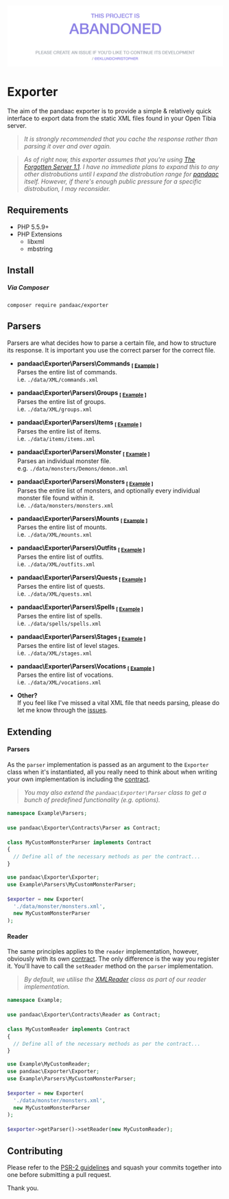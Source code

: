 ![Abandoned](https://raw.githubusercontent.com/eklundchristopher/resources/master/abandoned/abandoned.png)

# Exporter
The aim of the pandaac exporter is to provide a simple & relatively quick interface to export data from the static XML files found in your Open Tibia server.

> _It is strongly recommended that you cache the response rather than parsing it over and over again._

> _As of right now, this exporter assumes that you're using [The Forgotten Server 1.1](https://github.com/otland/forgottenserver/tree/1.1). I have no immediate plans to expand this to any other distrobutions until I expand the distrobution range for [pandaac](https://github.com/pandaac/pandaac) itself. However, if there's enough public pressure for a specific distrobution, I may reconsider._

## Requirements
* PHP 5.5.9+
* PHP Extensions
  * libxml
  * mbstring

## Install
##### Via Composer
```
composer require pandaac/exporter
```

## Parsers
Parsers are what decides how to parse a certain file, and how to structure its response. It is important you use the correct parser for the correct file.

+ **pandaac\Exporter\Parsers\Commands <sub>[ [Example](https://github.com/pandaac/exporter/wiki/Example:-Command-list-(commands.xml)) ]</sub>**  
   Parses the entire list of commands.  
   i.e. `./data/XML/commands.xml`

+ **pandaac\Exporter\Parsers\Groups <sub>[ [Example](https://github.com/pandaac/exporter/wiki/Example:-Group-list-(groups.xml)) ]</sub>**  
   Parses the entire list of groups.  
   i.e. `./data/XML/groups.xml`

+ **pandaac\Exporter\Parsers\Items <sub>[ [Example](https://github.com/pandaac/exporter/wiki/Example:-Item-list-(items.xml)) ]</sub>**  
   Parses the entire list of items.  
   i.e. `./data/items/items.xml`

+ **pandaac\Exporter\Parsers\Monster <sub>[ [Example](https://github.com/pandaac/exporter/wiki/Example:-Individual-monster-(e.g.-demon.xml)) ]</sub>**  
   Parses an individual monster file.  
   e.g. `./data/monsters/Demons/demon.xml`

+ **pandaac\Exporter\Parsers\Monsters <sub>[ [Example](https://github.com/pandaac/exporter/wiki/Example:-Monster-list-(monsters.xml)) ]</sub>**  
   Parses the entire list of monsters, and optionally every individual monster file found within it.  
   i.e. `./data/monsters/monsters.xml`

+ **pandaac\Exporter\Parsers\Mounts <sub>[ [Example](https://github.com/pandaac/exporter/wiki/Example:-Mount-list-(mounts.xml)) ]</sub>**  
   Parses the entire list of mounts.  
   i.e. `./data/XML/mounts.xml`

+ **pandaac\Exporter\Parsers\Outfits <sub>[ [Example](https://github.com/pandaac/exporter/wiki/Example:-Outfit-list-(outfits.xml)) ]</sub>**  
   Parses the entire list of outfits.  
   i.e. `./data/XML/outfits.xml`

+ **pandaac\Exporter\Parsers\Quests <sub>[ [Example](https://github.com/pandaac/exporter/wiki/Example:-Quest-list-(quests.xml)) ]</sub>**  
   Parses the entire list of quests.  
   i.e. `./data/XML/quests.xml`

+ **pandaac\Exporter\Parsers\Spells <sub>[ [Example](https://github.com/pandaac/exporter/wiki/Example:-Spell-list-(spells.xml)) ]</sub>**  
   Parses the entire list of spells.  
   i.e. `./data/spells/spells.xml`

+ **pandaac\Exporter\Parsers\Stages <sub>[ [Example](https://github.com/pandaac/exporter/wiki/Example:-Level-stages-(stages.xml)) ]</sub>**  
   Parses the entire list of level stages.  
   i.e. `./data/XML/stages.xml`

+ **pandaac\Exporter\Parsers\Vocations <sub>[ [Example](https://github.com/pandaac/exporter/wiki/Example:-Vocation-list-(vocations.xml)) ]</sub>**  
   Parses the entire list of vocations.  
   i.e. `./data/XML/vocations.xml`

+ **Other?**  
   If you feel like I've missed a vital XML file that needs parsing, please do let me know through the [issues](https://github.com/pandaac/exporter/issues).

## Extending
#### Parsers
As the `parser` implementation is passed as an argument to the `Exporter` class when it's instantiated, all you really need to think about when writing your own implementation is including the [contract](https://github.com/pandaac/exporter/blob/master/src/Contracts/Parser.php).

> _You may also extend the `pandaac\Exporter\Parser` class to get a bunch of predefined functionality (e.g. options)._

```php
namespace Example\Parsers;

use pandaac\Exporter\Contracts\Parser as Contract;

class MyCustomMonsterParser implements Contract
{
  // Define all of the necessary methods as per the contract...
}
```

```php
use pandaac\Exporter\Exporter;
use Example\Parsers\MyCustomMonsterParser;

$exporter = new Exporter(
  './data/monster/monsters.xml',
  new MyCustomMonsterParser
);
```

#### Reader
The same principles applies to the `reader` implementation, however, obviously with its own [contract](https://github.com/pandaac/exporter/blob/master/src/Contracts/Reader.php). The only difference is the way you register it. You'll have to call the `setReader` method on the `parser` implementation.

> _By default, we utilise the [XMLReader](http://php.net/manual/en/book.xmlreader.php) class as part of our reader implementation._

```php
namespace Example;

use pandaac\Exporter\Contracts\Reader as Contract;

class MyCustomReader implements Contract
{
  // Define all of the necessary methods as per the contract...
}
```

```php
use Example\MyCustomReader;
use pandaac\Exporter\Exporter;
use Example\Parsers\MyCustomMonsterParser;

$exporter = new Exporter(
  './data/monster/monsters.xml',
  new MyCustomMonsterParser
);

$exporter->getParser()->setReader(new MyCustomReader);
```

## Contributing
Please refer to the [PSR-2 guidelines](http://www.php-fig.org/psr/psr-2/) and squash your commits together into one before submitting a pull request.

Thank you.
